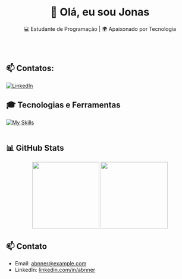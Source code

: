 <h1 align="center">👋 Olá, eu sou Jonas</h1>

<p align="center">
  💻 Estudante de Programação | 🌍 Apaixonado por Tecnologia
</p><br><br>



## 📫 Contatos:
<p>
  <a href="https://www.linkedin.com/in/seu-linkedin" target="_blank">
    <img src="https://skillicons.dev/icons?i=instagram" alt="LinkedIn" />
  </a>
</p>

## 🎓 Tecnologias e Ferramentas
[![My Skills](https://skillicons.dev/icons?i=html,css,javascript,python,tailwind,react)](https://skillicons.dev)<br><br>

## 📊 GitHub Stats

<div align="center">
  <img height="180em" src="https://github-readme-stats.vercel.app/api?username=Abnnerr&show_icons=true&theme=tokyonight"/>
  <img height="180em" src="https://github-readme-stats.vercel.app/api/top-langs/?username=Abnnerr&layout=compact&langs_count=7&theme=tokyonight"/>
</div>

## 📫 Contato

- Email: [abnner@example.com](mailto:abnner@example.com)
- LinkedIn: [linkedin.com/in/abnner](https://www.linkedin.com/in/abnner)

